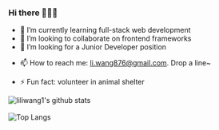 ### Hi there 👋👋👋

<!--
**liliwang1/liliwang1** is a ✨ _special_ ✨ repository because its `README.md` (this file) appears on your GitHub profile.
-->
<!--
- 🔭 I’m currently working on
-->
- 🌱 I’m currently learning full-stack web development
- 👯 I’m looking to collaborate on frontend frameworks
- 🤔 I’m looking for a Junior Developer position
<!--
- 💬 Ask me about ...
-->
- 📫 How to reach me: li.wang876@gmail.com.  Drop a line~
<!--
- 😄 Pronouns: ...
-->
- ⚡ Fun fact: volunteer in animal shelter

![liliwang1's github stats](https://github-readme-stats.vercel.app/api?username=liliwang1&count_private=true&show_icons=true&theme=vue&hide=stars)
<br/>
<br/>
![Top Langs](https://github-readme-stats.vercel.app/api/top-langs/?username=liliwang1&layout=compact&theme=vue)
